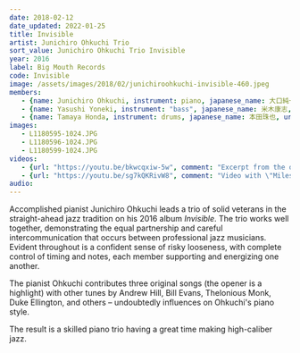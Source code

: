 ```yaml
---
date: 2018-02-12
date_updated: 2022-01-25
title: Invisible
artist: Junichiro Ohkuchi Trio
sort_value: Junichiro Ohkuchi Trio Invisible
year: 2016
label: Big Mouth Records
code: Invisible
image: /assets/images/2018/02/junichiroohkuchi-invisible-460.jpeg
members: 
   - {name: Junichiro Ohkuchi, instrument: piano, japanese_name: 大口純一郎, url: "https://pianistjohkuchi.blogspot.com"}
   - {name: Yasushi Yoneki, instrument: "bass", japanese_name: 米木康志, url: "https://www.catfish-records.jp/product/27801"}
   - {name: Tamaya Honda, instrument: drums, japanese_name: 本田珠也, url: "http://tamayahonda.blogspot.com/"}
images:
   - L1180595-1024.JPG
   - L1180596-1024.JPG
   - L1180599-1024.JPG
videos: 
   - {url: "https://youtu.be/bkwcqxiw-5w", comment: "Excerpt from the opening track \"Sopa de Ajo\" by the Junichiro Ohkuchi Trio"}
   - {url: "https://youtu.be/sg7kQKRivW8", comment: "Video with \"Miles Ahead\", track five from this album"}
audio:
---
```

Accomplished pianist Junichiro Ohkuchi leads a trio of solid veterans in the straight-ahead jazz tradition on his 2016 album *Invisible*. The trio works well together, demonstrating the equal partnership and careful intercommunication that occurs between professional jazz musicians. Evident throughout is a confident sense of risky looseness, with complete control of timing and notes, each member supporting and energizing one another.

The pianist Ohkuchi contributes three original songs (the opener is a highlight) with other tunes by Andrew Hill, Bill Evans, Thelonious Monk, Duke Ellington, and others – undoubtedly influences on Ohkuchi's piano style.

The result is a skilled piano trio having a great time making high-caliber jazz.